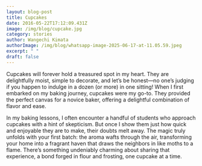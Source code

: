 ```yaml
---
layout: blog-post
title: Cupcakes
date: 2016-05-22T17:12:09.431Z
image: /img/blog/cupcake.jpg
category: stories
author: Wangechi Kimata
authorImage: /img/blog/whatsapp-image-2025-06-17-at-11.05.59.jpeg
excerpt: " "
draft: false
---
```

Cupcakes will forever hold a treasured spot in my heart. They are delightfully moist, simple to decorate, and let’s be honest—no one’s judging if you happen to indulge in a dozen (or more) in one sitting! When I first embarked on my baking journey, cupcakes were my go-to. They provided the perfect canvas for a novice baker, offering a delightful combination of flavor and ease.

In my baking lessons, I often encounter a handful of students who approach cupcakes with a hint of skepticism. But once I show them just how quick and enjoyable they are to make, their doubts melt away. The magic truly unfolds with your first batch: the aroma wafts through the air, transforming your home into a fragrant haven that draws the neighbors in like moths to a flame. There’s something undeniably charming about sharing that experience, a bond forged in flour and frosting, one cupcake at a time.